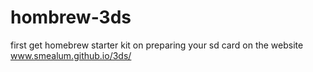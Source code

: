 # hombrew-3ds

first get homebrew starter kit on preparing your sd card on the website www.smealum.github.io/3ds/
